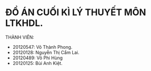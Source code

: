 # ĐỒ ÁN CUỐI KÌ LÝ THUYẾT MÔN LTKHDL.

THÀNH VIÊN:
- 20120547: Võ Thành Phong.
- 20120128: Nguyễn Thị Cẩm Lai.
- 20120489: Võ Phi Hùng
- 20120125: Bùi Anh Kiệt.
